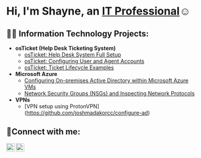 <h1>Hi, I'm Shayne, an <a href="https://linkedin.com/in/shayne-luangvisa">IT Professional</a>☺</h1>

<h2>👨‍💻 Information Technology Projects:</h2>

- <b>osTicket (Help Desk Ticketing System)</b>
  - [osTicket: Help Desk System Full Setup](https://github.com/joshmadakorcc/osticket-prereqs)
  - [osTicket: Configuring User and Agent Accounts](https://github.com/joshmadakorcc/post-install-config)
  - [osTicket: Ticket Lifecycle Examples](https://github.com/joshmadakorcc/ticket-lifecycle)
- <b>Microsoft Azure</b>
  - [Configuring On-premises Active Directory within Microsoft Azure VMs](https://github.com/joshmadakorcc/configure-ad)
  - [Network Security Groups (NSGs) and Inspecting Network Protocols](https://github.com/joshmadakorcc/azure-network-protocols)
- <b>VPNs</b>
  - [VPN setup using ProtonVPN] (https://github.com/joshmadakorcc/configure-ad)

<h2>🤳Connect with me:</h2>

[<img align="left" alt="Shayne | Twitter" width="22px" src="https://cdn.jsdelivr.net/npm/simple-icons@v3/icons/twitter.svg" />][twitter]
[<img align="left" alt="Shayne | LinkedIn" width="22px" src="https://cdn.jsdelivr.net/npm/simple-icons@v3/icons/linkedin.svg" />][linkedin]

[twitter]: https://twitter.com/ShayneLuangvisa
[linkedin]: https://linkedin.com/in/shayne-luangvisa
